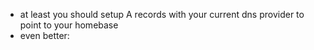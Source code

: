   * at least you should setup A records with your current dns provider to point to your homebase
  * even better: 
